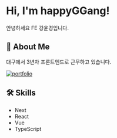 # Hi, I'm happyGGang!

안녕하세요 FE 강윤경입니다.
## 🔗 About Me

대구에서 3년차 프론트엔드로 근무하고 있습니다.

[![portfolio](https://img.shields.io/badge/my_portfolio-000?style=for-the-badge&logo=ko-fi&logoColor=white)](https://dour-september-131.notion.site/13a4484243ca4901b7c1df49e12cce50?pvs=4)

## 🛠 Skills
* Next
* React
* Vue
* TypeScript
